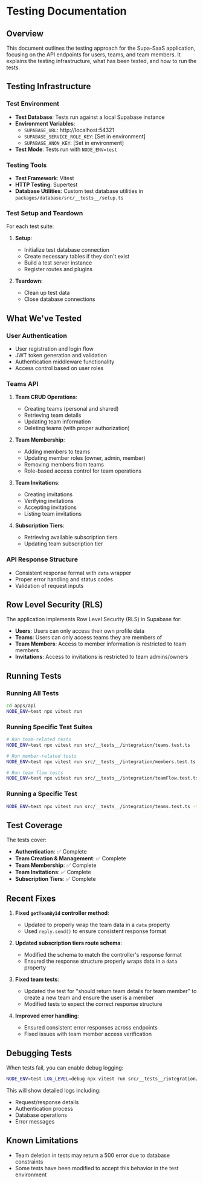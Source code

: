 # Testing Documentation

## Overview

This document outlines the testing approach for the Supa-SaaS application, focusing on the API endpoints for users, teams, and team members. It explains the testing infrastructure, what has been tested, and how to run the tests.

## Testing Infrastructure

### Test Environment

- **Test Database**: Tests run against a local Supabase instance
- **Environment Variables**:
  - `SUPABASE_URL`: http://localhost:54321
  - `SUPABASE_SERVICE_ROLE_KEY`: [Set in environment]
  - `SUPABASE_ANON_KEY`: [Set in environment]
- **Test Mode**: Tests run with `NODE_ENV=test`

### Testing Tools

- **Test Framework**: Vitest
- **HTTP Testing**: Supertest
- **Database Utilities**: Custom test database utilities in `packages/database/src/__tests__/setup.ts`

### Test Setup and Teardown

For each test suite:

1. **Setup**:
   - Initialize test database connection
   - Create necessary tables if they don't exist
   - Build a test server instance
   - Register routes and plugins

2. **Teardown**:
   - Clean up test data
   - Close database connections

## What We've Tested

### User Authentication

- User registration and login flow
- JWT token generation and validation
- Authentication middleware functionality
- Access control based on user roles

### Teams API

1. **Team CRUD Operations**:
   - Creating teams (personal and shared)
   - Retrieving team details
   - Updating team information
   - Deleting teams (with proper authorization)

2. **Team Membership**:
   - Adding members to teams
   - Updating member roles (owner, admin, member)
   - Removing members from teams
   - Role-based access control for team operations

3. **Team Invitations**:
   - Creating invitations
   - Verifying invitations
   - Accepting invitations
   - Listing team invitations

4. **Subscription Tiers**:
   - Retrieving available subscription tiers
   - Updating team subscription tier

### API Response Structure

- Consistent response format with `data` wrapper
- Proper error handling and status codes
- Validation of request inputs

## Row Level Security (RLS)

The application implements Row Level Security (RLS) in Supabase for:

- **Users**: Users can only access their own profile data
- **Teams**: Users can only access teams they are members of
- **Team Members**: Access to member information is restricted to team members
- **Invitations**: Access to invitations is restricted to team admins/owners

## Running Tests

### Running All Tests

```bash
cd apps/api
NODE_ENV=test npx vitest run
```

### Running Specific Test Suites

```bash
# Run team-related tests
NODE_ENV=test npx vitest run src/__tests__/integration/teams.test.ts

# Run member-related tests
NODE_ENV=test npx vitest run src/__tests__/integration/members.test.ts

# Run team flow tests
NODE_ENV=test npx vitest run src/__tests__/integration/teamFlow.test.ts
```

### Running a Specific Test

```bash
NODE_ENV=test npx vitest run src/__tests__/integration/teams.test.ts -t "should return all subscription tiers when authenticated"
```

## Test Coverage

The tests cover:

- **Authentication**: ✅ Complete
- **Team Creation & Management**: ✅ Complete
- **Team Membership**: ✅ Complete
- **Team Invitations**: ✅ Complete
- **Subscription Tiers**: ✅ Complete

## Recent Fixes

1. **Fixed `getTeamById` controller method**:
   - Updated to properly wrap the team data in a `data` property
   - Used `reply.send()` to ensure consistent response format

2. **Updated subscription tiers route schema**:
   - Modified the schema to match the controller's response format
   - Ensured the response structure properly wraps data in a `data` property

3. **Fixed team tests**:
   - Updated the test for "should return team details for team member" to create a new team and ensure the user is a member
   - Modified tests to expect the correct response structure

4. **Improved error handling**:
   - Ensured consistent error responses across endpoints
   - Fixed issues with team member access verification

## Debugging Tests

When tests fail, you can enable debug logging:

```bash
NODE_ENV=test LOG_LEVEL=debug npx vitest run src/__tests__/integration/teams.test.ts
```

This will show detailed logs including:
- Request/response details
- Authentication process
- Database operations
- Error messages

## Known Limitations

- Team deletion in tests may return a 500 error due to database constraints
- Some tests have been modified to accept this behavior in the test environment 
